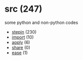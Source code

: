# src (247)
some python and non-python codes

+ [stepin](stepin/README.md) (230)
+ [import](import/README.md) (10)
+ [apply](apply/README.md) (6)
+ [share](share/README.md) (0)
+ [ease](ease/README.md) (1)
